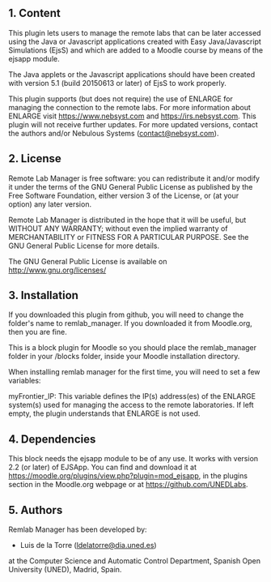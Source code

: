 ## 1. Content

This plugin lets users to manage the remote labs that can be later accessed using the Java or Javascript applications
created with Easy Java/Javascript Simulations (EjsS) and which are added to a Moodle course by means of the ejsapp module.

The Java applets or the Javascript applications should have been created with version 5.1 (build 20150613 or later) of
EjsS to work properly.

This plugin supports (but does not require) the use of ENLARGE for managing the connection to the remote labs. For more
information about ENLARGE visit https://www.nebsyst.com and https://irs.nebsyst.com. This plugin will not receive further
updates. For more updated versions, contact the authors and/or Nebulous Systems (contact@nebsyst.com).

## 2. License

Remote Lab Manager is free software: you can redistribute it and/or modify it under the terms of the GNU General
Public License as published by the Free Software Foundation, either version 3 of the License, or (at your option) any
later version.

Remote Lab Manager is distributed in the hope that it will be useful, but WITHOUT ANY WARRANTY; without even the
implied warranty of MERCHANTABILITY or FITNESS FOR A PARTICULAR PURPOSE.  See the GNU General Public License for more
details.

The GNU General Public License is available on <http://www.gnu.org/licenses/>

## 3. Installation

If you downloaded this plugin from github, you will need to change the folder's name to remlab_manager. If you
downloaded it from Moodle.org, then you are fine.

This is a block plugin for Moodle so you should place the remlab_manager folder in your /blocks folder, inside
your Moodle installation directory.

When installing remlab manager for the first time, you will need to set a few variables:

   myFrontier_IP:    This variable defines the IP(s) address(es) of the ENLARGE system(s) used for managing the access to
                     the remote laboratories. If left empty, the plugin understands that ENLARGE is not used.

## 4. Dependencies

This block needs the ejsapp module to be of any use. It works with version 2.2 (or later) of EJSApp. You can find and
download it at https://moodle.org/plugins/view.php?plugin=mod_ejsapp, in the plugins section in the Moodle.org webpage
or at https://github.com/UNEDLabs.

## 5. Authors

Remlab Manager has been developed by:
  - Luis de la Torre (ldelatorre@dia.uned.es)

at the Computer Science and Automatic Control Department, Spanish Open University (UNED), Madrid, Spain.
